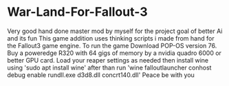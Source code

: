 # War-Land-For-Fallout-3
Very good hand done master mod by myself for the project goal of better Ai and its fun
This game addition uses thinking scripts i made from hand for the Fallout3 game engine.
To run the game Download POP-OS version 76. Buy a poweredge R320 with 64 gigs of memory
by a nvidia quadro 6000 or better GPU card. Load your reaper settings as needed then 
install wine using 'sudo apt install wine'
after than run 'wine falloutlauncher conhost debug enable rundll.exe d3d8.dll concrt140.dll'
Peace be with you

